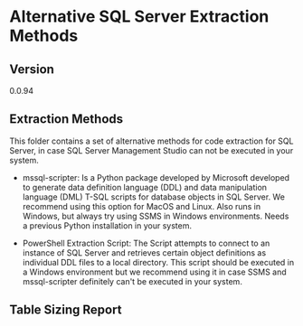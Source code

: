 # Alternative SQL Server Extraction Methods

## Version
0.0.94

## Extraction Methods

This folder contains a set of alternative methods for code extraction for SQL Server, in case SQL Server Management Studio can not be executed in your system.
- mssql-scripter: Is a Python package developed by Microsoft developed to generate data definition language (DDL) and data manipulation language (DML) T-SQL scripts for database objects in SQL Server. We recommend using this option for MacOS and Linux. Also runs in Windows, but always try using SSMS in Windows environments. Needs a previous Python installation in your system.

- PowerShell Extraction Script: The Script attempts to connect to an instance of SQL Server and retrieves certain object definitions as individual DDL files to a local directory. This script should be executed in a Windows environment but we recommend using it in case SSMS and mssql-scripter definitely can't be executed in your system. 


## Table Sizing Report

